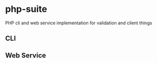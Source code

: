 php-suite
=========

PHP cli and web service implementation for validation and client things


## CLI

## Web Service
